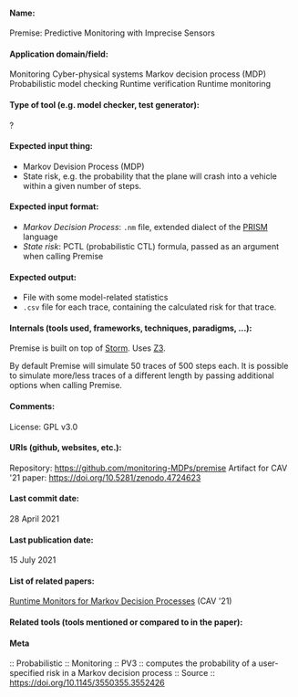 #### Name:
Premise: Predictive Monitoring with Imprecise Sensors

#### Application domain/field:
Monitoring
Cyber-physical systems
Markov decision process (MDP)
Probabilistic model checking
Runtime verification
Runtime monitoring

#### Type of tool (e.g. model checker, test generator):
?

#### Expected input thing:
- Markov Devision Process (MDP)
- State risk, e.g. the probability that the plane will crash into a vehicle within a given number of steps.

#### Expected input format:
- *Markov Decision Process*: `.nm` file, extended dialect of the [PRISM](Checkers/PRISM.md) language
- *State risk*: PCTL (probabilistic CTL) formula, passed as an argument when calling Premise

#### Expected output:
- File with some model-related statistics
- `.csv` file for each trace, containing the calculated risk for that trace.

#### Internals (tools used, frameworks, techniques, paradigms, ...):
Premise is built on top of [Storm](Checkers/Storm.md).
Uses [Z3](Solvers/SMT/Z3.md).

By default Premise will simulate 50 traces of 500 steps each. It is possible to simulate more/less traces of a different length by passing additional options when calling Premise.

#### Comments:
License: GPL v3.0

#### URIs (github, websites, etc.):
Repository: https://github.com/monitoring-MDPs/premise
Artifact for CAV '21 paper: https://doi.org/10.5281/zenodo.4724623

#### Last commit date:
28 April 2021

#### Last publication date:
15 July 2021

#### List of related papers:
[Runtime Monitors for Markov Decision Processes](https://doi.org/10.1007/978-3-030-81688-9_26) (CAV '21)

#### Related tools (tools mentioned or compared to in the paper):

#### Meta
:: Probabilistic
:: Monitoring
:: PV3 :: computes the probability of a user-specified risk in a Markov decision process
:: Source :: https://doi.org/10.1145/3550355.3552426